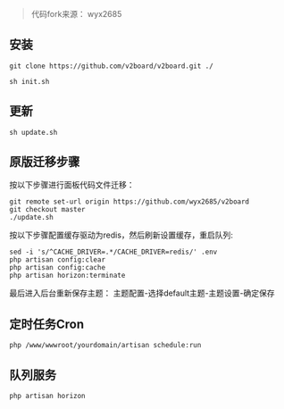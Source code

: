 > 代码fork来源： wyx2685

## 安装

    git clone https://github.com/v2board/v2board.git ./

    sh init.sh

## 更新

    sh update.sh

## 原版迁移步骤

按以下步骤进行面板代码文件迁移：

    git remote set-url origin https://github.com/wyx2685/v2board  
    git checkout master  
    ./update.sh  


按以下步骤配置缓存驱动为redis，然后刷新设置缓存，重启队列:

    sed -i 's/^CACHE_DRIVER=.*/CACHE_DRIVER=redis/' .env
    php artisan config:clear
    php artisan config:cache
    php artisan horizon:terminate

最后进入后台重新保存主题： 主题配置-选择default主题-主题设置-确定保存

## 定时任务Cron

    php /www/wwwroot/yourdomain/artisan schedule:run

## 队列服务

    php artisan horizon
